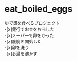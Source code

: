 # eat_boiled_eggs
ゆで卵を食べるプロジェクト  
-[x]銀行でお金をおろした  
-[x]スーパーで卵をかった  
-[x]腹筋を開始した    
-[x]卵を洗う  
-[x]お湯を沸かす
